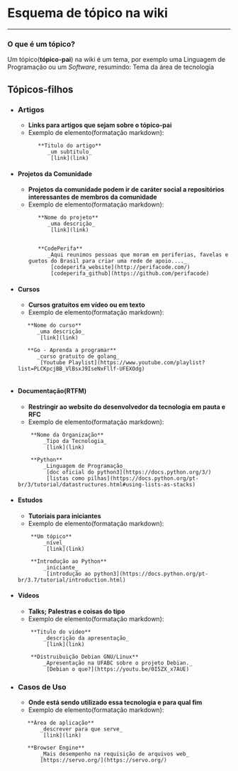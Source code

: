 # Esquema de tópico na wiki
----
### O que é um tópico?

Um tópico(**tópico-pai**) na wiki é um tema, por exemplo uma Linguagem de Programação ou um *Software*, resumindo: Tema da área de tecnologia


## Tópicos-filhos

* ### Artigos
  * **Links para artigos que sejam sobre o tópico-pai** 
  * Exemplo de elemento(formatação markdown):
    ```
       **Titulo do artigo**
          _um subtitulo_
           [link](link)
    ```
    
* #### Projetos da Comunidade
  * **Projetos da comunidade podem ir de caráter social a repositórios interessantes de membros da comunidade** 
  * Exemplo de elemento(formatação markdown):
    ```
       **Nome do projeto**
          _uma descrição_
           [link](link)
         
         
       **CodePerifa**
          _Aqui reunimos pessoas que moram em periferias, favelas e guetos do Brasil para criar uma rede de apoio...._
           [codeperifa_website](http://perifacode.com/)
           [codeperifa_github](https://github.com/perifacode)
    ```

* #### Cursos
  * **Cursos gratuitos em vídeo ou em texto**
  * Exemplo de elemento(formatação markdown):
   ```
      **Nome do curso**
         _uma descrição_
          [link](link)
      
      **Go - Aprenda a programar**
         _curso gratuito de golang_
          [Youtube Playlist](https://www.youtube.com/playlist?list=PLCKpcjBB_VlBsxJ9IseNxFllf-UFEXOdg)
       
   ```



* #### Documentação(RTFM)
  * **Restringir ao website do desenvolvedor da tecnologia em pauta e RFC**
  * Exemplo de elemento(formatação markdown):
  ```
      **Nome da Organização**
          _Tipo da Tecnologia_
           [link](link)
          
      **Python**
          _Linguagem de Programação_
           [doc oficial do python3](https://docs.python.org/3/)
           [listas como pilhas](https://docs.python.org/pt-br/3/tutorial/datastructures.html#using-lists-as-stacks)
  ```
  
* #### Estudos
  * **Tutoriais para iniciantes**
  * Exemplo de elemento(formatação markdown):
  ```
      **Um tópico**
          _nível_
           [link](link)
      
      **Introdução ao Python**
          _iniciante_
           [introdução ao python3](https://docs.python.org/pt-br/3.7/tutorial/introduction.html)
  ```

* #### Vídeos
  * **Talks; Palestras e coisas do tipo**
  * Exemplo de elemento(formatação markdown):
  ```
      **Titulo do video**
          _descrição da apresentação_
           [link](link)
          
      **Distruibuição Debian GNU/Linux**
          _Apresentação na UFABC sobre o projeto Debian._
           [Debian o que?](https://youtu.be/0I5ZX_x7AUE)
  ```

* ### Casos de Uso
   * **Onde está sendo utilizado essa tecnologia e para qual fim**
   * Exemplo de elemento(formatação markdown):
   ```
      **Área de aplicação**
          _descrever para que serve_
           [link](link)
           
      **Browser Engine**
          _Mais desempenho na requisição de arquivos web_
          [https://servo.org/](https://servo.org/)
    ```
